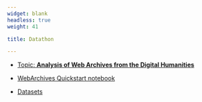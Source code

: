 ```yaml
---
widget: blank
headless: true
weight: 41

title: Datathon

---
```


<!-- 

{{% callout note %}}

* [Teams ETI](https://docs.google.com/spreadsheets/d/1D3LOovSyB3xBmBm_5zYsJvfj49dTn4Qd/edit?usp=sharing&ouid=111004351597243537219&rtpof=true&sd=true)
* [Teams IRC](https://docs.google.com/spreadsheets/d/1S4Z_2W6HkSZyYhLSYfkGoOFeDOlNE0_z/edit?usp=sharing&ouid=111004351597243537219&rtpof=true&sd=true)  

{{% /callout %}}


* [Queries to answer](https://docs.google.com/document/d/1YR9Kuu7l0zI2STOzGivhGC4WydheVdAL/edit?usp=sharing&ouid=111004351597243537219&rtpof=true&sd=true)

-->

* [Topic: **Analysis of Web Archives from the Digital Humanities**](https://docs.google.com/document/d/1Kfmc21JBfWYwWTiiqvKm1VSO9thBf5YL/edit?usp=sharing&ouid=111004351597243537219&rtpof=true&sd=true)

* [WebArchives Quickstart notebook](https://colab.research.google.com/drive/174ZJlQqr0eE9Iq4gk5sEUvyHOU7e3bT0?usp=sharing)

* [Datasets](https://drive.google.com/drive/folders/1mg1n3ojNwg8J61WWMdlO6M344EE6x1Yc?usp=sharing)
